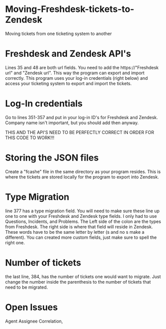 Moving-Freshdesk-tickets-to-Zendesk
===================================
Moving tickets from one ticketing system to another

Freshdesk and Zendesk API's
===========================
Lines 35 and 48 are both url fields. You need to add the https://"Freshdesk url" and "Zendesk url". This way the program can export and import correctly. This program uses your log-in credentials (right below) and access your ticketing system to export and import the tickets.

Log-In credentials
===================================
Go to lines 351-357 and put in your log-in ID's for Freshdesk and Zendesk. Company name isn't important, but you should add then anyway.

THIS AND THE API'S NEED TO BE PERFECTLY CORRECT IN ORDER FOR THIS CODE TO WORK!!!

Storing the JSON files
======================
Create a "fcashe" file in the same directory as your program resides. This is where the tickets are stored locally for the program to export into Zendesk. 

Type Migration
==============
line 377 has a type migration field. You will need to make sure these line up one to one with your Freshdesk and Zendesk type fields. I only had to use Questions, Incidents, and Problems. The Left side of the colon are the types from Freshdesk. The right side is where that field will reside in Zendesk. These words have to be the same letter by letter (s and no s make a different). You can created more custom fields, just make sure to spell the right one.

Number of tickets
==================
the last line, 384, has the number of tickets one would want to migrate. Just change the number inside the parenthesis to the number of tickets that need to be migrated.

Open Issues
===========
Agent Assignee Correlation, 

